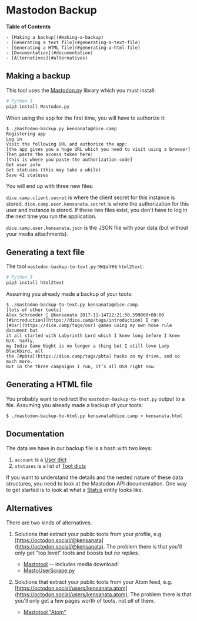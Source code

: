 # Mastodon Backup

<!-- markdown-toc start - Don't edit this section. Run M-x markdown-toc-refresh-toc -->
**Table of Contents**

    - [Making a backup](#making-a-backup)
    - [Generating a text file](#generating-a-text-file)
    - [Generating a HTML file](#generating-a-html-file)
    - [Documentation](#documentation)
    - [Alternatives](#alternatives)

<!-- markdown-toc end -->

## Making a backup

This tool uses the [Mastodon.py](https://github.com/halcy/Mastodon.py)
library which you must install:

```bash
# Python 3
pip3 install Mastodon.py
```

When using the app for the first time, you will have to authorize it:

```
$ ./mastodon-backup.py kensanata@dice.camp
Registering app
Log in
Visit the following URL and authorize the app:
[the app gives you a huge URL which you need to visit using a browser]
Then paste the access token here:
[this is where you paste the authorization code]
Get user info
Get statuses (this may take a while)
Save 41 statuses
```

You will end up with three new files:

`dice.camp.client.secret` is where the client secret for this instance
is stored. `dice.camp.user.kensanata.secret` is where the
authorization for this user and instance is stored. If these two files
exist, you don't have to log in the next time you run the application.

`dice.camp.user.kensanata.json` is the JSON file with your data (but
without your media attachments).

## Generating a text file

The tool `mastodon-backup-to-text.py` requires `html2text`:

```bash
# Python 3
pip3 install html2text
```

Assuming you already made a backup of your toots:

```
$ ./mastodon-backup-to-text.py kensanata@dice.camp
[lots of other toots]
Alex Schroeder 🐉 @kensanata 2017-11-14T22:21:50.599000+00:00
[#introduction](https://dice.camp/tags/introduction) I run
[#osr](https://dice.camp/tags/osr) games using my own hose rule document but
it all started with Labyrinth Lord which I knew long before I knew B/X. Sadly,
my Indie Game Night is no longer a thing but I still love Lady Blackbird, all
the [#pbta](https://dice.camp/tags/pbta) hacks on my drive, and so much more.
But in the three campaigns I run, it’s all OSR right now.
```


## Generating a HTML file

You probably want to redirect the `mastodon-backup-to-text.py` output
to a file. Assuming you already made a backup of your toots:

```
$ ./mastodon-backup-to-html.py kensanata@dice.camp > kensanata.html
```

## Documentation

The data we have in our backup file is a hash with two keys:

1. `account` is a [User dict](https://mastodonpy.readthedocs.io/en/latest/#user-dicts)
2. `statuses` is a list of [Toot dicts](https://mastodonpy.readthedocs.io/en/latest/#toot-dicts)

If you want to understand the details and the nested nature of these
data structures, you need to look at the Mastodon API documentation.
One way to get started is to look at what a
[Status](https://github.com/tootsuite/documentation/blob/master/Using-the-API/API.md#status)
entity looks like.

## Alternatives

There are two kinds of alternatives.

1. Solutions that extract your public toots from your profile, e.g.
   [https://octodon.social/@kensanata](https://octodon.social/@kensanata).
   The problem there is that you'll only get "top level" toots and
   boosts but *no replies*.
   
    * [Mastotool](https://mdhughes.tech/mastotool/) -- includes media
      download!
    * [MastoUserScrape.py](https://gist.github.com/FlyMyPG/2e9d4532453182ada0da78e74980193b)
   
2. Solutions that extract your public toots from your Atom feed, e.g.
   [https://octodon.social/users/kensanata.atom](https://octodon.social/users/kensanata.atom).
   The problem there is that you'll only get a few pages worth of
   toots, not *all* of them.

	* [Mastotool "Atom"](https://github.com/kensanata/mastotool)
